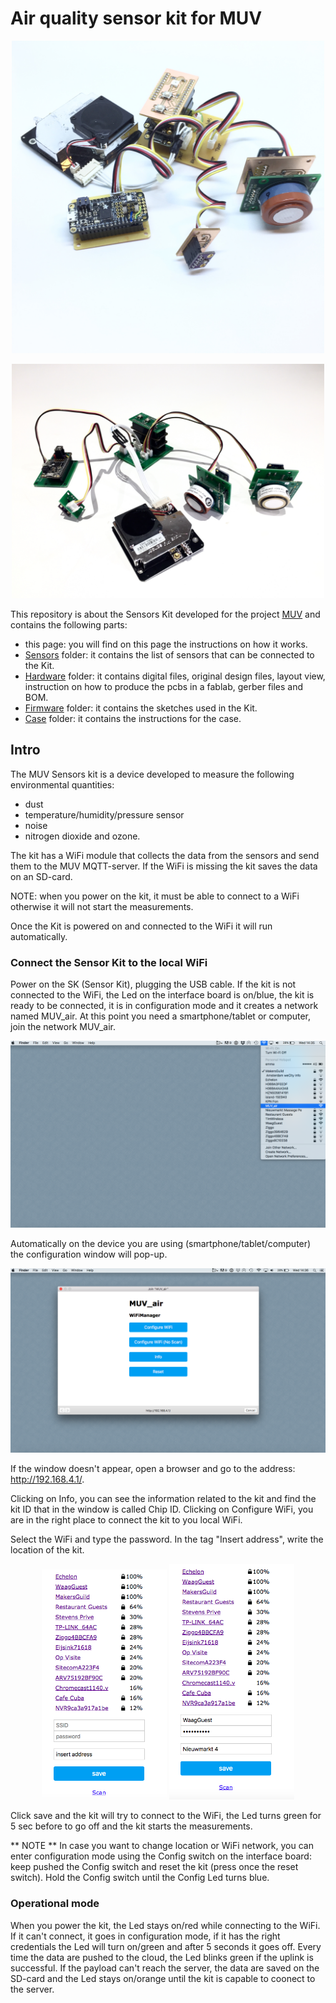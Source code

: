 # Air quality sensor kit for MUV

<p align="center"><img src="images/sensor_kit.jpg" width="500"></p>
<p align="center"><img src="Hardware/Gerber files/images/MUV_SK.jpg" width="500"></p>

This repository is about the Sensors Kit developed for the project [MUV](https://www.muv2020.eu/) and contains the following parts:
- this page: you will find on this page the instructions on how it works.
- [Sensors](https://github.com/waagsociety/air_quality_sensor_kit/tree/master/MUV%20Kit/Sensors) folder: it contains the list of sensors that can be connected to the Kit.
- [Hardware](https://github.com/waagsociety/air_quality_sensor_kit/tree/master/MUV%20Kit/Hardware) folder: it contains digital files, original design files, layout view, instruction on how to produce the pcbs in a fablab, gerber files and BOM.
- [Firmware](https://github.com/waagsociety/air_quality_sensor_kit/tree/master/MUV%20Kit/Firmware) folder: it contains the sketches used in the Kit.
- [Case](https://github.com/waagsociety/air_quality_sensor_kit/tree/master/MUV%20Kit/Case) folder: it contains the instructions for the case.

## Intro
The MUV Sensors kit is a device developed to measure the following environmental quantities:
* dust
* temperature/humidity/pressure sensor
* noise
* nitrogen dioxide and ozone.

The kit has a WiFi module that collects the data from the sensors and send them to the MUV MQTT-server. If the WiFi is missing the kit saves the data on an SD-card.

NOTE: when you power on the kit, it must be able to connect to a WiFi otherwise it will not start the measurements.

Once the Kit is powered on and connected to the WiFi it will run automatically.

### Connect the Sensor Kit to the local WiFi
Power on the SK (Sensor Kit), plugging the USB cable. If the kit is not connected to the WiFi, the Led on the interface board is on/blue, the kit is ready to be connected, it is in configuration mode and it creates a network named MUV_air.
At this point you need a smartphone/tablet or computer, join the network MUV_air.

<p align="center"><img src="images/config_0_0.png"></p>

Automatically on the device you are using (smartphone/tablet/computer) the configuration window will pop-up.

<p align="center"><img src="images/config_1_1.png"></p>

If the window doesn't appear, open a browser and go to the address: http://192.168.4.1/.

Clicking on Info, you can see the information related to the kit and find the kit ID that in the window is called Chip ID.
Clicking on Configure WiFi, you are in the right place to connect the kit to you local WiFi.


Select the WiFi and type the password.
In the tag "Insert address", write the location of the kit.
<p align="center"> <img src="images/config_3.png" width="200">  <img src="images/config_4.png" width="200"></p>

Click save and the kit will try to connect to the WiFi, the Led turns green for 5 sec before to go off and the kit starts the measurements.

** NOTE **
In case you want to change location or WiFi network, you can enter configuration mode using the Config switch on the interface board: keep pushed the Config switch and reset the kit (press once the reset switch). Hold the Config switch until the Config Led turns blue.

### Operational mode
When you power the kit, the Led stays on/red while connecting to the WiFi. If it can't connect, it goes in configuration mode, if it has the right credentials the Led will turn on/green and after 5 seconds it goes off. Every time the data are pushed to the cloud, the Led blinks green if the uplink is successful. If the payload can't reach the server, the data are saved on the SD-card and the Led stays on/orange until the kit is capable to coonect to the server.
